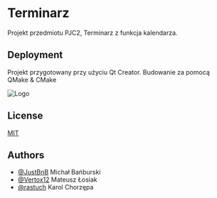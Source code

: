 # Terminarz

Projekt przedmiotu PJC2, Terminarz z funkcja kalendarza.

## Deployment
Projekt przygotowany przy użyciu Qt Creator.
Budowanie za pomocą QMake & CMake



![Logo](https://www.qt.io/hubfs/_website/QtV2/logo_QC.png)


## License

[MIT](https://choosealicense.com/licenses/mit/)


## Authors

- [@JustBnB](https://www.github.com/JustBnB) Michał Bańburski
- [@Vertox12](https://www.github.com/Vertox12) Mateusz Łosiak
- [@rastuch](https://www.github.com/rastuch) Karol Chorzępa

